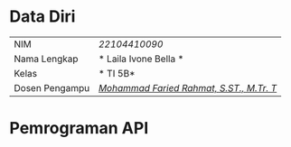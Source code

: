 # Data Diri

| | |
|--|--|
| NIM | *22104410090* |
|Nama Lengkap | * Laila Ivone Bella * |
|Kelas |* TI 5B*|
|Dosen Pengampu | [*Mohammad Faried Rahmat, S.ST., M.Tr. T*](https://github.com/fariedrahmat)|

# Pemrograman API
